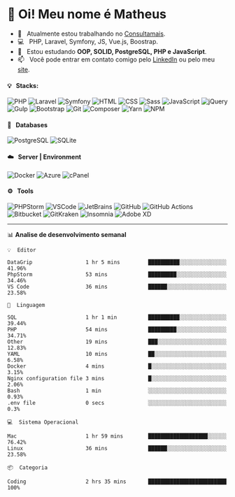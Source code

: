 # 👋 Oi! Meu nome é Matheus

- 🔭 &nbsp; Atualmente estou trabalhando no [Consultamais](https://consultamais.com.br/).
- 💻 &nbsp; PHP, Laravel, Symfony, JS, Vue.js, Boostrap.
- 🌱 &nbsp; Estou estudando **OOP, SOLID, PostgreSQL, PHP e JavaScript**.
- 📫 &nbsp; Você pode entrar em contato comigo pelo [LinkedIn](https://www.linkedin.com/in/matheuscamargoxavier/) ou pelo meu [site](https://matheuscamargo.co).

#### 💡 &nbsp; Stacks:
![PHP](https://img.shields.io/badge/-PHP-777BB4?&logo=php&logoColor=FFFFFF)
![Laravel](https://img.shields.io/badge/-Laravel-FF2D20?&logo=laravel&logoColor=FFFFFF)
![Symfony](https://img.shields.io/badge/-Symfony-000000?&logo=symfony&logoColor=FFFFFF)
![HTML](https://img.shields.io/badge/-HTML-E34F26?&logo=html5&logoColor=FFFFFF)
![CSS](https://img.shields.io/badge/-CSS-1572B6?&logo=css3&logoColor=FFFFFF)
![Sass](https://img.shields.io/badge/-Sass-CC6699?&logo=sass&logoColor=FFFFFF)
![JavaScript](https://img.shields.io/badge/-JavaScript-F7DF1E?&logo=javascript&logoColor=FFFFFF)
![jQuery](https://img.shields.io/badge/-jQuery-0769AD?&logo=jquery&logoColor=FFFFFF)
![Gulp](https://img.shields.io/badge/-Gulp-CF4647?&logo=gulp&logoColor=FFFFFF)
![Bootstrap](https://img.shields.io/badge/-Bootstrap-7952B3?&logo=bootstrap&logoColor=FFFFFF)
![Git](https://img.shields.io/badge/-Git-F05032?&logo=git&logoColor=FFFFFF)
![Composer](https://img.shields.io/badge/-Composer-885630?&logo=composer&logoColor=FFFFFF)
![Yarn](https://img.shields.io/badge/-Yarn-2C8EBB?&logo=yarn&logoColor=FFFFFF)
![NPM](https://img.shields.io/badge/-npm-CB3837?&logo=npm&logoColor=FFFFFF)

#### 💾 &nbsp; Databases
![PostgreSQL](https://img.shields.io/badge/-PostgreSQL-336791?&logo=PostgreSQL&logoColor=FFFFFF)
![SQLite](https://img.shields.io/badge/-SQLite-003B57?&logo=SQLite&logoColor=FFFFFF)

#### ☁️ &nbsp; Server | Environment
![Docker](https://img.shields.io/badge/-Docker-2496ED?&logo=docker&logoColor=FFFFFF)
![Azure](https://img.shields.io/badge/-Azure-0089D6?&logo=microsoft%20azure&logoColor=FFFFFF)
![cPanel](https://img.shields.io/badge/-cPanel-FF6C2C?&logo=cpanel&logoColor=FFFFFF)

#### ⚙️ &nbsp; Tools
![PHPStorm](https://img.shields.io/badge/-PHPStorm-000000?&logo=PHPStorm&logoColor=FFFFFF)
![VSCode](https://img.shields.io/badge/-VSCode-007ACC?&logo=Visual%20Studio%20Code&logoColor=FFFFFF) 
![JetBrains](https://img.shields.io/badge/-JetBrains-000000?&logo=jetbrains&logoColor=FFFFFF) 
![GitHub](https://img.shields.io/badge/-GitHub-181717?&logo=github&logoColor=FFFFFF) 
![GitHub Actions](https://img.shields.io/badge/-GitHub%20Actions-181717?&logo=GitHub%20Actions&logoColor=FFFFFF) 
![Bitbucket](https://img.shields.io/badge/-Bitbucket-0052CC?&logo=bitbucket&logoColor=FFFFFF)
![GitKraken](https://img.shields.io/badge/-GitKraken-179287?&logo=GitKraken&logoColor=FFFFFF)
![Insomnia](https://img.shields.io/badge/-Insomnia-5849BE?&logo=Insomnia&logoColor=FFFFFF)
![Adobe XD](https://img.shields.io/badge/-Adobe%20XD-FF61F6?&logo=adobe%20xd&logoColor=FFFFFF) 
_______

📊  **Analise de desenvolvimento semanal**
```text
💡  Editor

DataGrip                 1 hr 5 mins         ██████████░░░░░░░░░░░░░░░     41.96%
PhpStorm                 53 mins             █████████░░░░░░░░░░░░░░░░     34.46%
VS Code                  36 mins             ██████░░░░░░░░░░░░░░░░░░░     23.58%
```
```text
💬  Linguagem

SQL                      1 hr 1 min          ██████████░░░░░░░░░░░░░░░     39.44%
PHP                      54 mins             █████████░░░░░░░░░░░░░░░░     34.71%
Other                    19 mins             ███░░░░░░░░░░░░░░░░░░░░░░     12.83%
YAML                     10 mins             ██░░░░░░░░░░░░░░░░░░░░░░░      6.58%
Docker                   4 mins              █░░░░░░░░░░░░░░░░░░░░░░░░      3.15%
Nginx configuration file 3 mins              █░░░░░░░░░░░░░░░░░░░░░░░░      2.06%
Bash                     1 min               ░░░░░░░░░░░░░░░░░░░░░░░░░      0.93%
.env file                0 secs              ░░░░░░░░░░░░░░░░░░░░░░░░░       0.3%
```
```text
💻  Sistema Operacional

Mac                      1 hr 59 mins        ███████████████████░░░░░░     76.42%
Linux                    36 mins             ██████░░░░░░░░░░░░░░░░░░░     23.58%
```
```text
📦  Categoria

Coding                   2 hrs 35 mins       █████████████████████████       100%
```
